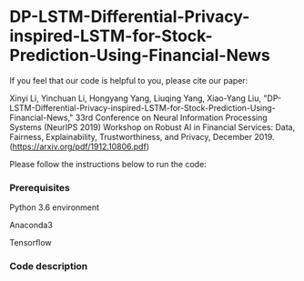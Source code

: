 # DP-LSTM-Differential-Privacy-inspired-LSTM-for-Stock-Prediction-Using-Financial-News

If you feel that our code is helpful to you, please cite our paper:

Xinyi Li, Yinchuan Li, Hongyang Yang, Liuqing Yang, Xiao-Yang Liu, "DP-LSTM-Differential-Privacy-inspired-LSTM-for-Stock-Prediction-Using-Financial-News," 
33rd Conference on Neural Information Processing Systems (NeurIPS 2019) Workshop on Robust AI in Financial Services: Data, Fairness, Explainability, Trustworthiness, and Privacy, December 2019.
(https://arxiv.org/pdf/1912.10806.pdf)

Please follow the instructions below to run the code:

### Prerequisites 
Python 3.6 environment 

Anaconda3

Tensorflow

### Code description
